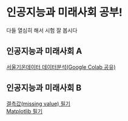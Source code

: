 # 인공지능과 미래사회 공부!

다들 열심히 해서 시험 잘 봅시다

## 인공지능과 미래사회 A
[서울기온데이터 데이터분석(Google Colab 공유)](https://drive.google.com/file/d/1xpvTI8k3EqYUrjqvDCX86t00IFa1j20m/view?usp=sharing)

## 인공지능과 미래사회 B
[결측값(missing value) 필기](https://seayurre.github.io/Hansung201/missing%20value.html)  
[Matplotlib 필기](https://seayurre.github.io/Hansung201/matplotlib.html)


